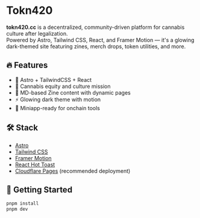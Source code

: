 # Tokn420

**tokn420.cc** is a decentralized, community-driven platform for cannabis culture after legalization.  
Powered by Astro, Tailwind CSS, React, and Framer Motion — it's a glowing dark-themed site featuring zines, merch drops, token utilities, and more.

## 🔥 Features

- 🧠 Astro + TailwindCSS + React
- 🌿 Cannabis equity and culture mission
- 📘 MD-based Zine content with dynamic pages
- ⚡ Glowing dark theme with motion
- 🧩 Miniapp-ready for onchain tools

## 🛠️ Stack

- [Astro](https://astro.build)
- [Tailwind CSS](https://tailwindcss.com)
- [Framer Motion](https://www.framer.com/motion/)
- [React Hot Toast](https://react-hot-toast.com)
- [Cloudflare Pages](https://pages.cloudflare.com) (recommended deployment)

## 🚀 Getting Started

```bash
pnpm install
pnpm dev
